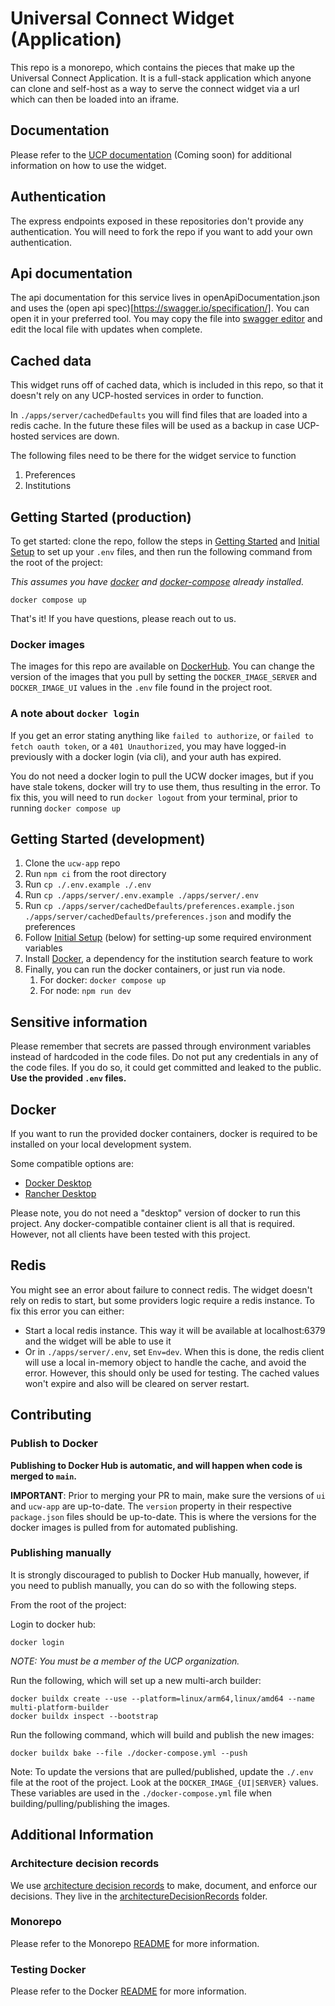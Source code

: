 # Universal Connect Widget (Application)

This repo is a monorepo, which contains the pieces that make up the Universal Connect Application. It is a full-stack
application which anyone can clone and self-host as a way to serve the connect widget via a url which can then be loaded
into an iframe.

## Documentation

Please refer to the [UCP documentation](https://docs.universalconnect.org) (Coming soon) for additional information on how to use the widget.

## Authentication

The express endpoints exposed in these repositories don't provide any authentication. You will need to fork the repo if you want to add your own authentication.

## Api documentation

The api documentation for this service lives in openApiDocumentation.json and uses the (open api spec)[https://swagger.io/specification/]. You can open it in your preferred tool. You may copy the file into [swagger editor](https://editor.swagger.io/) and edit the local file with updates when complete.

## Cached data

This widget runs off of cached data, which is included in this repo, so that it doesn't rely on any UCP-hosted services in order to function.

In `./apps/server/cachedDefaults` you will find files that are loaded into a redis cache. In the future these files will be used as a backup in case UCP-hosted services are down.

The following files need to be there for the widget service to function

1. Preferences
1. Institutions

## Getting Started (production)

To get started: clone the repo, follow the steps in [Getting Started](#getting-started-in-development) and
[Initial Setup](#initial-setup) to set up your `.env` files, and then run the following command from the root of the
project:

_This assumes you have [docker](https://docs.docker.com/get-docker/) and [docker-compose](https://docs.docker.com/compose/install/) already installed._

```
docker compose up
```

That's it! If you have questions, please reach out to us.

### Docker images

The images for this repo are available on [DockerHub](https://hub.docker.com/repositories/universalconnectfoundation). You can change the version of the images that you pull by setting
the `DOCKER_IMAGE_SERVER` and `DOCKER_IMAGE_UI` values in the `.env` file found in the project root.

### A note about `docker login`

If you get an error stating anything like `failed to authorize`, or `failed to fetch oauth token`, or a `401 Unauthorized`,
you may have logged-in previously with a docker login (via cli), and your auth has expired.

You do not need a docker login to pull the UCW docker images, but if you have stale tokens, docker will try to use them, thus
resulting in the error. To fix this, you will need to run `docker logout` from your terminal, prior to running `docker compose up`

## Getting Started (development)

1. Clone the `ucw-app` repo
1. Run `npm ci` from the root directory
1. Run `cp ./.env.example ./.env`
1. Run `cp ./apps/server/.env.example ./apps/server/.env`
1. Run `cp ./apps/server/cachedDefaults/preferences.example.json ./apps/server/cachedDefaults/preferences.json` and modify the preferences
1. Follow [Initial Setup](#initial-setup) (below) for setting-up some required environment variables
1. Install [Docker](#docker), a dependency for the institution search feature to work
1. Finally, you can run the docker containers, or just run via node.
   1. For docker: `docker compose up`
   1. For node: `npm run dev`

## Sensitive information

Please remember that secrets are passed through environment variables instead of hardcoded in the code files.
Do not put any credentials in any of the code files. If you do so, it could get committed and leaked to the public.
**Use the provided `.env` files.**

## Docker

If you want to run the provided docker containers, docker is required to be installed on your local development system.

Some compatible options are:

- [Docker Desktop](https://www.docker.com/products/docker-desktop/)
- [Rancher Desktop](https://rancherdesktop.io/)

Please note, you do not need a "desktop" version of docker to run this project. Any docker-compatible container client is all
that is required. However, not all clients have been tested with this project.

## Redis

You might see an error about failure to connect redis. The widget doesn't rely on redis to start, but some providers logic
require a redis instance. To fix this error you can either:

- Start a local redis instance. This way it will be available at localhost:6379 and the widget will be able to use it
- Or in `./apps/server/.env`, set `Env=dev`. When this is done, the redis client will use a local in-memory object to handle
  the cache, and avoid the error. However, this should only be used for testing. The cached values won't expire and also
  will be cleared on server restart.

## Contributing

### Publish to Docker

**Publishing to Docker Hub is automatic, and will happen when code is merged to `main`.**

**IMPORTANT**: Prior to merging your PR to main, make sure the versions of `ui` and `ucw-app` are up-to-date. The `version` property in
their respective `package.json` files should be up-to-date. This is where the versions for the docker images is pulled from
for automated publishing.

### Publishing manually

It is strongly discouraged to publish to Docker Hub manually, however, if you need to publish manually, you can do so with
the following steps.

From the root of the project:

Login to docker hub:

    docker login

_NOTE: You must be a member of the UCP organization._

Run the following, which will set up a new multi-arch builder:

    docker buildx create --use --platform=linux/arm64,linux/amd64 --name multi-platform-builder
    docker buildx inspect --bootstrap

Run the following command, which will build and publish the new images:

    docker buildx bake --file ./docker-compose.yml --push

Note: To update the versions that are pulled/published, update the `./.env` file at the root of the project. Look at
the `DOCKER_IMAGE_{UI|SERVER}` values.
These variables are used in the `./docker-compose.yml` file when building/pulling/publishing the images.

## Additional Information

### Architecture decision records

We use [architecture decision records](https://adr.github.io/) to make, document, and enforce our decisions. They live
in the [architectureDecisionRecords](https://github.com/Universal-Connect-Project/ucw-app/tree/main/architectureDecisionRecords) folder.

### Monorepo

Please refer to the Monorepo [README](./MONOREPO.md) for more information.

### Testing Docker

Please refer to the Docker [README](./DOCKER.md) for more information.
